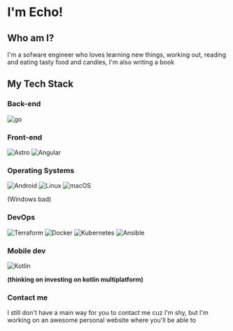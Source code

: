 
# I'm Echo!

## Who am I?

I'm a sofware engineer who loves learning new things, working out, reading and eating tasty food and candies, I'm also writing a book


<!-- ![Top Langs](https://github-readme-stats.vercel.app/api/top-langs/?username=EchoFoss&layout=compact) -->

## My Tech Stack

### Back-end

![go](https://img.shields.io/badge/Go-00ADD8?style=for-the-badge&logo=go&logoColor=white)
<!-- ![kotlin](https://img.shields.io/badge/Kotlin-0095D5?&style=for-the-badge&logo=kotlin&logoColor=white)

still thinking about it still (ФωФ) -->

### Front-end
![Astro](https://img.shields.io/badge/astro-%232C2052.svg?style=for-the-badge&logo=astro&logoColor=white)
![Angular](https://img.shields.io/badge/Angular-DD0031?style=for-the-badge&logo=angular&logoColor=white)
<!-- ![Svelte](https://img.shields.io/badge/svelte-%23f1413d.svg?style=for-the-badge&logo=svelte&logoColor=white) -->
<!-- In the future wwwww -->

### Operating Systems 
![Android](https://img.shields.io/badge/Android-3DDC84?style=for-the-badge&logo=android&logoColor=white)
![Linux](https://img.shields.io/badge/Linux-FCC624?style=for-the-badge&logo=linux&logoColor=black)
![macOS](https://img.shields.io/badge/mac%20os-000000?style=for-the-badge&logo=macos&logoColor=F0F0F0)

(Windows bad)


### DevOps
![Terraform](https://img.shields.io/badge/terraform-%235835CC.svg?style=for-the-badge&logo=terraform&logoColor=white)
![Docker](https://img.shields.io/badge/docker-%230db7ed.svg?style=for-the-badge&logo=docker&logoColor=white)
![Kubernetes](https://img.shields.io/badge/kubernetes-%23326ce5.svg?style=for-the-badge&logo=kubernetes&logoColor=white)
![Ansible](https://img.shields.io/badge/ansible-%231A1918.svg?style=for-the-badge&logo=ansible&logoColor=white)

### Mobile dev
![Kotlin](https://img.shields.io/badge/kotlin-%237F52FF.svg?style=for-the-badge&logo=kotlin&logoColor=white)

__(thinking on investing on kotlin multiplatform)__


### Contact me

I still don't have a main way for you to contact me cuz I'm shy, but I'm working on an awesome personal website where you'll be able to
